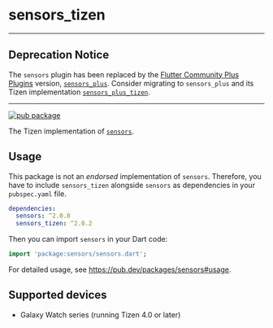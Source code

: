 # sensors_tizen

---

## Deprecation Notice

The `sensors` plugin has been replaced by the [Flutter Community Plus Plugins](https://plus.fluttercommunity.dev) version, [`sensors_plus`](https://pub.dev/packages/sensors_plus). Consider migrating to `sensors_plus` and its Tizen implementation [`sensors_plus_tizen`](https://pub.dev/packages/sensors_plus_tizen).

---

[![pub package](https://img.shields.io/pub/v/sensors_tizen.svg)](https://pub.dev/packages/sensors_tizen)

The Tizen implementation of [`sensors`](https://pub.dev/packages/sensors).

## Usage

This package is not an _endorsed_ implementation of `sensors`. Therefore, you have to include `sensors_tizen` alongside `sensors` as dependencies in your `pubspec.yaml` file.

```yaml
dependencies:
  sensors: ^2.0.0
  sensors_tizen: ^2.0.2
```

Then you can import `sensors` in your Dart code:

```dart
import 'package:sensors/sensors.dart';
```

For detailed usage, see https://pub.dev/packages/sensors#usage.

## Supported devices

- Galaxy Watch series (running Tizen 4.0 or later)
